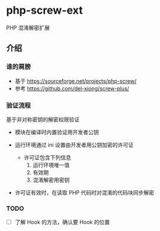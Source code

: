 # php-screw-ext
PHP 混淆解密扩展

## 介绍

### 谁的肩膀

- 基于 https://sourceforge.net/projects/php-screw/
- 参考 https://github.com/del-xiong/screw-plus/

### 验证流程

基于非对称密钥的解密权限验证

- 模块在编译时内置验证用开发者公钥

- 运行环境通过 ini 设置由开发者用公钥加密的许可证
  - 许可证包含下列信息
    1. 运行环境唯一值
    2. 有效期
    3. 混淆解密用密钥

- 许可证有效时，在读取 PHP 代码时对混淆的代码块同步解密

### TODO

- [ ] 了解 Hook 的方法，确认要 Hook 的位置

